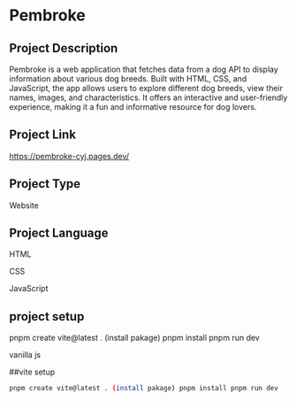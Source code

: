 # Pembroke  

## Project Description
Pembroke is a web application that fetches data from a dog API to display information about various dog breeds. Built with HTML, CSS, and JavaScript, the app allows users to explore different dog breeds, view their names, images, and characteristics. It offers an interactive and user-friendly experience, making it a fun and informative resource for dog lovers.

## Project Link
https://pembroke-cyj.pages.dev/


## Project Type
Website

## Project Language

HTML

CSS

JavaScript


## project setup
pnpm create vite@latest . (install pakage) pnpm install pnpm run dev    

vanilla js  

##vite setup

```bash
pnpm create vite@latest . (install pakage) pnpm install pnpm run dev
```

